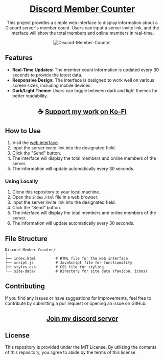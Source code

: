 <div align="center">

# [Discord Member Counter](https://thatsinewave.github.io/DIscord-Member-Counter)

This project provides a simple web interface to display information about a Discord server's member count. Users can input a server invite link, and the interface will show the total members and online members in real-time.

![Discord-Member-Counter](https://github.com/ThatSINEWAVE/DIscord-Member-Counter/assets/133239148/0440303b-a95a-452f-a894-629b8e73c7a1)

</div>

## Features

- **Real-Time Updates:** The member count information is updated every 30 seconds to provide the latest data.
- **Responsive Design:** The interface is designed to work well on various screen sizes, including mobile devices.
- **Dark/Light Theme:** Users can toggle between dark and light themes for better readability.


<div align="center">

## ☕ [Support my work on Ko-Fi](https://ko-fi.com/thatsinewave)

</div>

## How to Use

1. Visit the [web interface](https://thatsinewave.github.io/DIscord-Member-Counter).
2. Input the server invite link into the designated field.
3. Click the "Send" button.
4. The interface will display the total members and online members of the server.
5. The information will update automatically every 30 seconds.

### Using Locally

1. Clone this repository to your local machine.
2. Open the `index.html` file in a web browser.
3. Input the server invite link into the designated field.
4. Click the "Send" button.
5. The interface will display the total members and online members of the server.
6. The information will update automatically every 30 seconds.

## File Structure

```
Discord-Member-Counter/
│
├── index.html         # HTML file for the web interface
├── script.js          # JavaScript file for functionality
├── styles.css         # CSS file for styling
└── site-data/         # Directory for site data (favicon, icons)
```

## Contributing

If you find any issues or have suggestions for improvements, feel free to contribute by submitting a pull request or opening an issue on GitHub.

<div align="center">

## [Join my discord server](https://discord.gg/2nHHHBWNDw)

</div>

## License

This repository is provided under the MIT License. 
By utilizing the contents of this repository, you agree to abide by the terms of this license.

